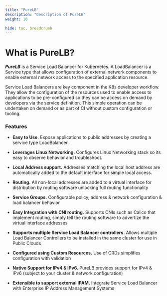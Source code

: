 ```yaml
---
title: "PureLB"
description: "Description of PureLB"
weight: 10

hide: toc, breadcrumb
---
```


# What is PureLB?

**_PureLB_** is a Service Load Balancer for Kubernetes.  A LoadBalancer is a Service type that allows configuration of external network components to enable external network access
to the specified application resource. 

Service Load Balancers are key component in the K8s developer workflow.  They allow the configuration of the resources used to enable access to applications to be pre-configured
so they can be access on demand by developers via the service definition.  This simple operation can be undertaken on demand or as part of CI without custom configuration or tooling.   


### Features

* **Easy to Use.**
Expose applications to public addresses by creating a service type LoadBalancer.

* **Leverages Linux Networking.**
Configures Linux Networking stack so its easy to observe behavior and troubleshoot.

* **Local Address support.**
Addresses matching the local host address are automatically added to the default interface for simple local access.

* **Routing.**
All non-local addresses are added to a virtual interface for distribution by routing software unlocking full routing functionality

* **Service Groups.**
Configurable policy, address & network configuration & load balancer behavior 

* **Easy Integration with CNI routing.**
Supports CNIs such as Calico that implement routing, simply tell the routing software to advertize the virtual interface addresses

* **Supports multiple Service Load Balancer controllers.**
Allows multiple Load Balancer Controllers to be installed in the same cluster for use in Public Clouds

* **Configured using Custom Resources.**
Use of CRDs simplifies configuration with validation

* **Native Support for IPv4 & IPv6.**
PureLB provides support for IPv4 & IPv6 (subject to your cluster & network configuration)

* **Extensible to support external IPAM.**
Integrate Service Load Balancer with Enterprise IP Address Management Systems